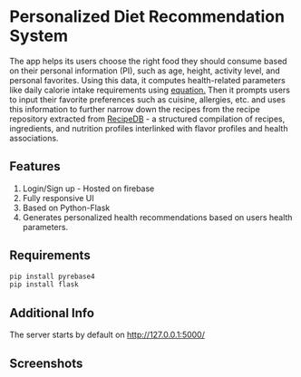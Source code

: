 # Personalized Diet Recommendation System
The app helps its users choose the right food they should consume based on their personal information (PI), such as age, height, activity level, and personal favorites. Using this data, it computes health-related parameters like daily calorie intake requirements using [equation.](https://www.omnicalculator.com/health/bmr-harris-benedict-equation#:~:text=It%20needs%20your%20age%2C%20weight,%2D%20(6.75%20*%20age)%20.)
Then it prompts users to input their favorite preferences such as cuisine, allergies, etc. and uses this information to further narrow down the recipes from the recipe repository extracted from [RecipeDB](https://cosylab.iiitd.edu.in/recipedb/) - a structured compilation of recipes, ingredients, and nutrition profiles interlinked with flavor profiles and health associations.


## Features
1) Login/Sign up - Hosted on firebase
2) Fully responsive UI 
3) Based on Python-Flask
4) Generates personalized health recommendations based on users health parameters.

## Requirements
```bash
pip install pyrebase4
pip install flask
```



## Additional Info
The server starts by default on http://127.0.0.1:5000/

## Screenshots
